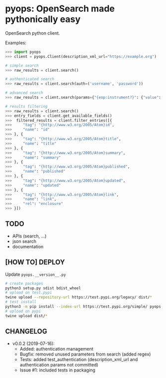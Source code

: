 pyops: OpenSearch made pythonically easy
===========================

OpenSearch python client.

Examples:
```python
>>> import pyops
>>> client = pyops.Client(description_xml_url="https://example.org")

# simple search
>>> raw_results = client.search()

# authenticated search
>>> raw_results = client.search(auth=('username', 'password'))

# advanced search
>>> raw_results = client.search(params={"{eop:instrument?}": {"value": "SAR"}})

# results filtering
>>> raw_results = client.search()
>>> entry_fields = client.get_available_fields()
>>>  filtered_results = client.filter_entries([{
>>>     "tag": "{http://www.w3.org/2005/Atom}id",
>>>     "name": "id"
>>> }, {
>>>     "tag": "{http://www.w3.org/2005/Atom}title",
>>>     "name": "title"
>>> }, {
>>>     "tag": "{http://www.w3.org/2005/Atom}summary",
>>>     "name": "summary"
>>> }, {
>>>     "tag": "{http://www.w3.org/2005/Atom}published",
>>>     "name": "published"
>>> }, {
>>>     "tag": "{http://www.w3.org/2005/Atom}updated",
>>>     "name": "updated"
>>> }, {
>>>     "tag": "{http://www.w3.org/2005/Atom}link",
>>>     "name": "link",
>>>     "rel": "enclosure"
>>> }])
```

TODO
----
- APIs (search, ...)
- json search
- documentation

[HOW TO] DEPLOY
---------------
Update `pyops.__version__.py`
```bash
# create packages
python3 setup.py sdist bdist_wheel
# upload on test.pypi
twine upload --repository-url https://test.pypi.org/legacy/ dist/*
# test install
python3 -m pip install --index-url https://test.pypi.org/simple/ pyops
# upload on pypi
twine upload dist/*
```

CHANGELOG
---------

* v0.0.2 (2019-07-16):
  * Added: authentication management
  * Bugfix: removed unused parameters from search (added regex)
  * Tests: added test_authentication (description_xml_url and authentication params not committed)
  * Issue #1: included tests in packaging